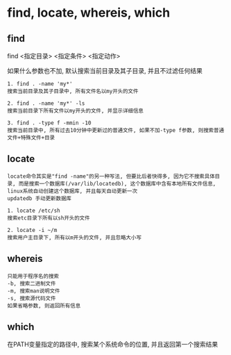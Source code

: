 # find, locate, whereis, which

## find

find <指定目录> <指定条件> <指定动作>

如果什么参数也不加, 默认搜索当前目录及其子目录, 并且不过滤任何结果

```
1. find . -name 'my*'
搜索当前目录及其子目录中, 所有文件名以my开头的文件

2. find . -name 'my*' -ls
搜索当前目录下所有文件以my开头的文件, 并显示详细信息

3. find . -type f -mmin -10
搜索当前目录中, 所有过去10分钟中更新过的普通文件, 如果不加-type f参数, 则搜索普通文件+特殊文件+目录
```

## locate

```
locate命令其实是"find -name"的另一种写法, 但要比后者快得多, 因为它不搜索具体目录, 而是搜索一个数据库(/var/lib/locatedb), 这个数据库中含有本地所有文件信息, linux系统自动创建这个数据库, 并且每天自动更新一次
updatedb 手动更新数据库

1. locate /etc/sh
搜索etc目录下所有以sh开头的文件

2. locate -i ~/m
搜索用户主目录下, 所有以m开头的文件, 并且忽略大小写
```

## whereis
```
只能用于程序名的搜索
-b, 搜索二进制文件
-m, 搜索man说明文件
-s, 搜索源代码文件
如果省略参数, 则返回所有信息
```

## which

在PATH变量指定的路径中, 搜索某个系统命令的位置, 并且返回第一个搜索结果

